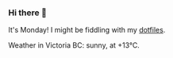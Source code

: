 ### Hi there :wave:

It's Monday! I might be fiddling with my [dotfiles](https://github.com/bewuethr/dotfiles).

Weather in Victoria BC: sunny, at +13°C.
